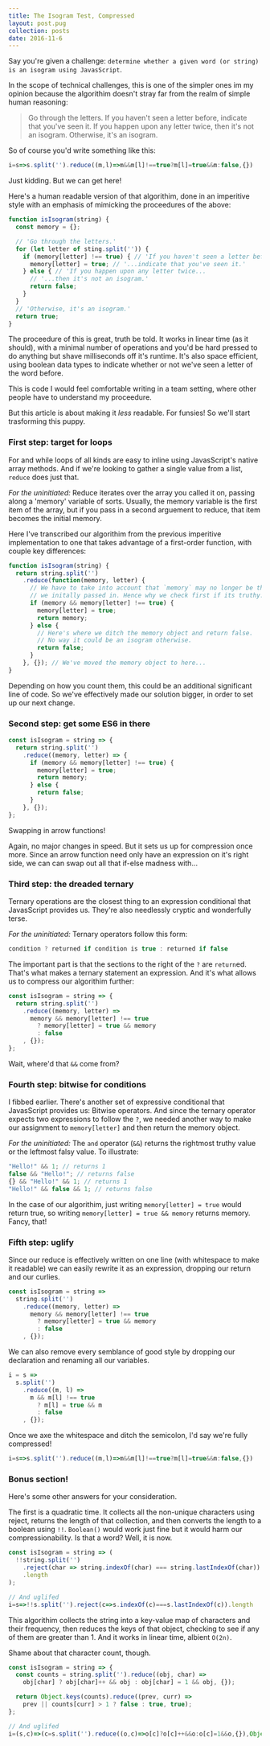 ```yaml
---
title: The Isogram Test, Compressed
layout: post.pug
collection: posts
date: 2016-11-6
---
```


Say you're given a challenge: `determine whether a given word (or string) is an isogram using JavasScript`.

In the scope of technical challenges, this is one of the simpler ones im my opinion because the algorithim doesn't stray far from the realm of simple human reasoning:

> Go through the letters. If you haven't seen a letter before, indicate that you've seen it. If you happen upon any letter twice, then it's not an isogram. Otherwise, it's an isogram.

So of course you'd write something like this:

```javascript
i=s=>s.split('').reduce((m,l)=>m&&m[l]!==true?m[l]=true&&m:false,{})
```

Just kidding. But we can get here!

Here's a human readable version of that algorithim, done in an imperitive style with an emphasis of mimicking the proceedures of the above:

```javascript
function isIsogram(string) {
  const memory = {};

  // 'Go through the letters.'
  for (let letter of sting.split('')) {
    if (memory[letter] !== true) { // 'If you haven't seen a letter before...'
      memory[letter] = true; // '...indicate that you've seen it.'
    } else { // 'If you happen upon any letter twice...
      // '...then it's not an isogram.'
      return false;
    }
  }
  // 'Otherwise, it's an isogram.'
  return true;
}
``` 

The proceedure of this is great, truth be told. It works in linear time (as it should), with a minimal number of operations and you'd be hard pressed to do anything but shave milliseconds off it's runtime. It's also space efficient, using boolean data types to indicate whether or not we've seen a letter of the word before.

This is code I would feel comfortable writing in a team setting, where other people have to understand my proceedure.

But this article is about making it *less* readable. For funsies! So we'll start trasforming this puppy.

### First step: target for loops

For and while loops of all kinds are easy to inline using JavasScript's native array methods. And if we're looking to gather a single value from a list, `reduce` does just that.

*For the uninitiated:* Reduce iterates over the array you called it on, passing along a 'memory' variable of sorts. Usually, the memory variable is the first item of the array, but if you pass in a second arguement to reduce, that item becomes the initial memory. 

Here I've transcribed our algorithim from the previous imperitive implementation to one that takes advantage of a first-order function, with couple key differences:

```javascript
function isIsogram(string) {
  return string.split('')
    .reduce(function(memory, letter) {
      // We have to take into account that `memory` may no longer be the object 
      // we initally passed in. Hence why we check first if its truthy.
      if (memory && memory[letter] !== true) {
        memory[letter] = true;
        return memory;
      } else {
        // Here's where we ditch the memory object and return false. 
        // No way it could be an isogram otherwise.
        return false;
      }
    }, {}); // We've moved the memory object to here...
}
```

Depending on how you count them, this could be an additional significant line of code. So we've effectively made our solution bigger, in order to set up our next change.

### Second step: get some ES6 in there

```javascript
const isIsogram = string => { 
  return string.split('')
    .reduce((memory, letter) => {
      if (memory && memory[letter] !== true) {
        memory[letter] = true;
        return memory;
      } else {
        return false;
      }
    }, {});
};
```

Swapping in arrow functions!

Again, no major changes in speed. But it sets us up for compression once more. Since an arrow function need only have an expression on it's right side, we can can swap out all that if-else madness with...

### Third step: the dreaded ternary 

Ternary operations are the closest thing to an expression conditional that JavasScript provides us. They're also needlessly cryptic and wonderfully terse.

*For the uninitiated:* Ternary operators follow this form:

```javascript
condition ? returned if condition is true : returned if false
```

The important part is that the sections to the right of the `?` are `return`ed. That's what makes a ternary statement an expression. And it's what allows us to compress our algorithim further:

```javascript
const isIsogram = string => {
  return string.split('')
    .reduce((memory, letter) =>
      memory && memory[letter] !== true 
        ? memory[letter] = true && memory
        : false      
    , {});
};
```

Wait, where'd that `&&` come from?

### Fourth step: bitwise for conditions

I fibbed earlier. There's another set of expressive conditional that JavasScript provides us: Bitwise operators. And since the ternary operator expects two expressions to follow the `?`, we needed another way to make our assignment to `memory[letter]` and then return the memory object. 

*For the uninitiated:* The `and` operator (`&&`) returns the rightmost truthy value or the leftmost falsy value. To illustrate:

```javascript
"Hello!" && 1; // returns 1
false && "Hello!"; // returns false
{} && "Hello!" && 1; // returns 1
"Hello!" && false && 1; // returns false
```

In the case of our algorithim, just writing `memory[letter] = true` would return true, so writing `memory[letter] = true && memory` returns memory. Fancy, that!

### Fifth step: uglify

Since our reduce is effectively written on one line (with whitespace to make it readable) we can easily rewrite it as an expression, dropping our return and our curlies.

```javascript
const isIsogram = string => 
  string.split('')
    .reduce((memory, letter) =>
      memory && memory[letter] !== true 
        ? memory[letter] = true && memory
        : false      
    , {});
```

We can also remove every semblance of good style by dropping our declaration and renaming all our variables.

```javascript
i = s => 
  s.split('')
    .reduce((m, l) =>
      m && m[l] !== true 
        ? m[l] = true && m
        : false      
    , {});
```

Once we axe the whitespace and ditch the semicolon, I'd say we're fully compressed!

```javascript
i=s=>s.split('').reduce((m,l)=>m&&m[l]!==true?m[l]=true&&m:false,{})
```

### Bonus section!

Here's some other answers for your consideration. 

The first is a quadratic time. It collects all the non-unique characters using reject, returns the length of that collection, and then converts the length to a boolean using `!!`. `Boolean()` would work just fine but it would harm our compressionability. Is that a word? Well, it is now.

```javascript
const isIsogram = string => (
  !!string.split('')
    .reject(char => string.indexOf(char) === string.lastIndexOf(char))
    .length
);

// And uglifed
i=s=>!!s.split('').reject(c=>s.indexOf(c)===s.lastIndexOf(c)).length
```

This algorithim collects the string into a key-value map of characters and their frequency, then reduces the keys of that object, checking to see if any of them are greater than 1. And it works in linear time, albient `O(2n)`.

Shame about that character count, though.

```javascript
const isIsogram = string => {
  const counts = string.split('').reduce((obj, char) =>
    obj[char] ? obj[char]++ && obj : obj[char] = 1 && obj, {});

  return Object.keys(counts).reduce((prev, curr) =>
    prev || counts[curr] > 1 ? false : true, true);
};

// And uglifed
i=(s,c)=>(c=s.split('').reduce((o,c)=>o[c]?o[c]++&&o:o[c]=1&&o,{}),Object.keys(c).reduce((p,d)=>p||c[d]>1?false:true,true))

```